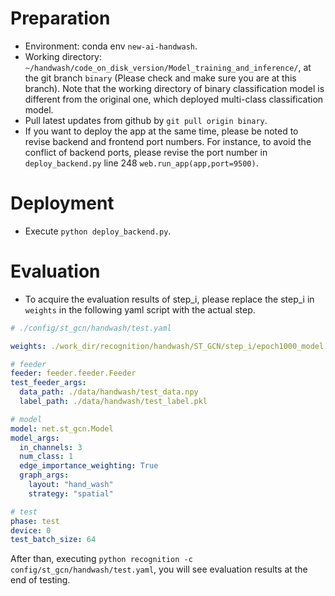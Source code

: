 # Preparation
* Environment: conda env `new-ai-handwash`.
* Working directory: `~/handwash/code_on_disk_version/Model_training_and_inference/`, at the git branch `binary` (Please check and make sure you are at this branch). Note that the working directory of binary classification model is different from the original one, which deployed multi-class classification model.
* Pull latest updates from github by `git pull origin binary`.
* If you want to deploy the app at the same time, please be noted to revise backend and frontend port numbers. For instance, to avoid the conflict of backend ports, please revise the port number in  `deploy_backend.py` line 248 `web.run_app(app,port=9500)`.

# Deployment
* Execute `python deploy_backend.py`.
  
# Evaluation
* To acquire the evaluation results of step\_i, please replace the step\_i in `weights` in the following yaml script with the actual step.

```yaml
# ./config/st_gcn/handwash/test.yaml

weights: ./work_dir/recognition/handwash/ST_GCN/step_i/epoch1000_model.pt

# feeder
feeder: feeder.feeder.Feeder
test_feeder_args:
  data_path: ./data/handwash/test_data.npy
  label_path: ./data/handwash/test_label.pkl

# model
model: net.st_gcn.Model
model_args:
  in_channels: 3
  num_class: 1
  edge_importance_weighting: True
  graph_args:
    layout: "hand_wash"
    strategy: "spatial"

# test
phase: test
device: 0
test_batch_size: 64
```

After than, executing `python recognition -c config/st_gcn/handwash/test.yaml`, you will see evaluation results at the end of testing.
